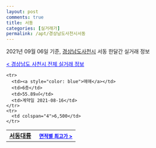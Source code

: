 ```yaml
---
layout: post
comments: true
title: 서동
categories: [실거래가]
permalink: /apt/경상남도사천시서동
---
```


2021년 09월 06일 기준, <a href="/apt/경상남도사천시">경상남도사천시</a> 서동 한달간 실거래 정보

<a style="color: blue;" href="/apt/경상남도사천시">< 경상남도 사천시 전체 실거래 정보</a>
<!---- start ---->
<table>
  <tr>
    <td colspan="4" style="font-weight: bold;"><a href="/apt/경상남도사천시서동서동대륭">서동대륭</a> &nbsp;&nbsp;&nbsp; <a style="color: blue; font-size: smaller;" href="/apt/경상남도사천시서동서동대륭">면적별 최고가 ></a></td>
  </tr>
    
    <tr>
      <td><a style="color: blue">매매</a></td>
      <td>6층</td>
      <td>55.89㎡</td>
      <td>계약일 2021-08-16</td>
    </tr>
    <tr>
      <td colspan="4">6,500</td>
    </tr>
      
</table>
<!---- end ---->
    